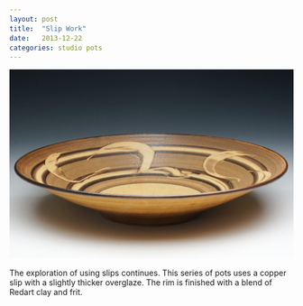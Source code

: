 ```yaml
---
layout: post
title:  "Slip Work"
date:   2013-12-22
categories: studio pots
---
```


![Slip Bowl](/images/kilnlog/kcp-05844.jpg)

The exploration of using slips continues. This series of pots uses a copper slip with a slightly thicker overglaze. The rim is finished with a blend of Redart clay and frit.